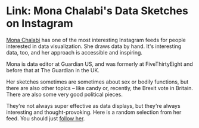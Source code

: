 # Link: Mona Chalabi's Data Sketches on Instagram

<a href="https://www.instagram.com/mona_chalabi/">Mona Chalabi</a> has one of the most interesting Instagram feeds for people interested in data visualization. She draws data by hand. It's interesting data, too, and her approach is accessible and inspiring.

Mona is data editor at Guardian US, and was formerly at FiveThirtyEight and before that at The Guardian in the UK.

Her sketches sometimes are sometimes about sex or bodily functions, but there are also other topics – like candy or, recently, the Brexit vote in Britain. There are also some very good political pieces.

They're not always super effective as data displays, but they're always interesting and thought-provoking. Here is a random selection from her feed. You should just <a href="https://www.instagram.com/mona_chalabi/">follow her</a>.
